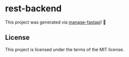 # rest-backend

This project was generated via [manage-fastapi](https://ycd.github.io/manage-fastapi/)! :tada:

## License

This project is licensed under the terms of the MIT license.
